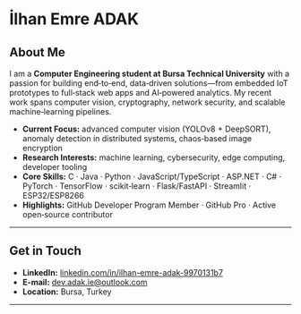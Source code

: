 # İlhan Emre ADAK

## About Me
I am a **Computer Engineering student at Bursa Technical University** with a passion for building end‑to‑end, data‑driven solutions—from embedded IoT prototypes to full‑stack web apps and AI‑powered analytics. My recent work spans computer vision, cryptography, network security, and scalable machine‑learning pipelines.

- **Current Focus:** advanced computer vision (YOLOv8 + DeepSORT), anomaly detection in distributed systems, chaos‑based image encryption
- **Research Interests:** machine learning, cybersecurity, edge computing, developer tooling
- **Core Skills:** C · Java · Python · JavaScript/TypeScript · ASP.NET · C# · PyTorch · TensorFlow · scikit‑learn · Flask/FastAPI · Streamlit · ESP32/ESP8266
- **Highlights:** GitHub Developer Program Member · GitHub Pro · Active open‑source contributor

---

## Get in Touch
- **LinkedIn:** [linkedin.com/in/ilhan-emre-adak-9970131b7](https://www.linkedin.com/in/ilhan-emre-adak-9970131b7/)
- **E‑mail:** dev.adak.ie@outlook.com
- **Location:** Bursa, Turkey

---
